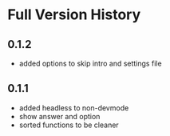 # Full Version History

## 0.1.2

- added options to skip intro and settings file

## 0.1.1

- added headless to non-devmode
- show answer and option
- sorted functions to be cleaner

